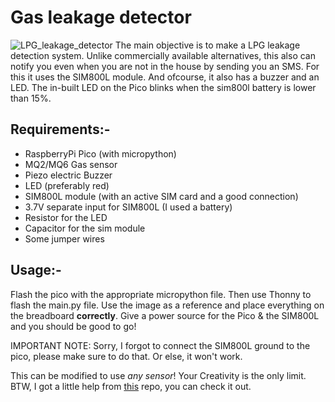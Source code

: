 # Gas leakage detector

![LPG_leakage_detector](https://user-images.githubusercontent.com/90843436/144955554-7dcb39de-eef8-4450-bc04-00cebb9e09de.png)
  The main objective is to make a LPG leakage detection system. Unlike commercially available alternatives, this also can notify you even when you are not in the house by sending you an SMS. For this it uses the SIM800L module. And ofcourse, it also has a buzzer and an LED.  The in-built LED on the Pico blinks when the sim800l battery is lower than 15%.

## Requirements:-
  - RaspberryPi Pico (with micropython)
  - MQ2/MQ6 Gas sensor
  - Piezo electric Buzzer
  - LED (preferably red)
  - SIM800L module (with an active SIM card and a good connection)
  - 3.7V separate input for SIM800L (I used a battery)
  - Resistor for the LED
  - Capacitor for the sim module
  - Some jumper wires

## Usage:-
  Flash the pico with the appropriate micropython file. Then use Thonny to flash the main.py file. Use the image as a reference and place everything on the breadboard **correctly**. Give a power source for the Pico & the SIM800L and you should be good to go!

IMPORTANT NOTE: Sorry, I forgot to connect the SIM800L ground to the pico, please make sure to do that. Or else, it won't work.
  
This can be modified to use _any sensor_! Your Creativity is the only limit.
BTW, I got a little help from [this](https://github.com/ahmadlogs/rpi-pico-upy) repo, you can check it out.
